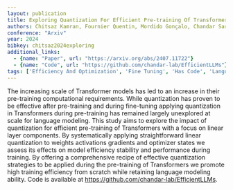 ```yaml
---
layout: publication
title: Exploring Quantization For Efficient Pre-training Of Transformer Language Models
authors: Chitsaz Kamran, Fournier Quentin, Mordido Gonçalo, Chandar Sarath
conference: "Arxiv"
year: 2024
bibkey: chitsaz2024exploring
additional_links:
  - {name: "Paper", url: "https://arxiv.org/abs/2407.11722"}
  - {name: "Code", url: "https://github.com/chandar-lab/EfficientLLMs"}
tags: ['Efficiency And Optimization', 'Fine Tuning', 'Has Code', 'Language Modeling', 'Model Architecture', 'Pretraining Methods', 'Quantization', 'Training Techniques', 'Transformer']
---
```

The increasing scale of Transformer models has led to an increase in their pre-training computational requirements. While quantization has proven to be effective after pre-training and during fine-tuning applying quantization in Transformers during pre-training has remained largely unexplored at scale for language modeling. This study aims to explore the impact of quantization for efficient pre-training of Transformers with a focus on linear layer components. By systematically applying straightforward linear quantization to weights activations gradients and optimizer states we assess its effects on model efficiency stability and performance during training. By offering a comprehensive recipe of effective quantization strategies to be applied during the pre-training of Transformers we promote high training efficiency from scratch while retaining language modeling ability. Code is available at https://github.com/chandar-lab/EfficientLLMs.
